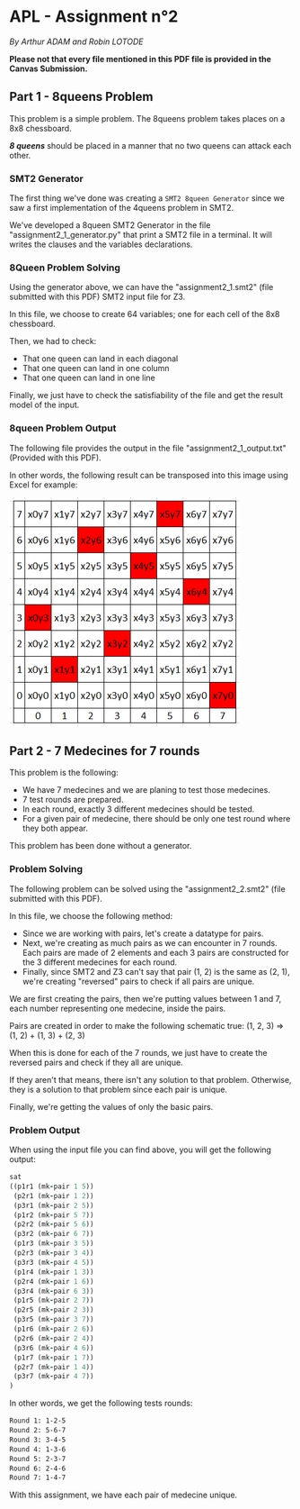 # APL - Assignment n°2

*By Arthur ADAM and Robin LOTODE*

**Please not that every file mentioned in this PDF file is provided in the Canvas Submission.**

## Part 1 - 8queens Problem

This problem is a simple problem. The 8queens problem takes places on a 8x8 chessboard.

***8 queens*** should be placed in a manner that no two queens can attack each other.

### SMT2 Generator

The first thing we've done was creating a `SMT2 8queen Generator` since we saw a first implementation of the 4queens problem in SMT2.

We've developed a 8queen SMT2 Generator in the file "assignment2_1_generator.py" that print a SMT2 file in a terminal. It will writes the clauses and the variables declarations.

### 8Queen Problem Solving

Using the generator above, we can have the "assignment2_1.smt2" (file submitted with this PDF) SMT2 input file for Z3.

In this file, we choose to create 64 variables; one for each cell of the 8x8 chessboard.

Then, we had to check:

- That one queen can land in each diagonal
- That one queen can land in one column
- That one queen can land in one line

Finally, we just have to check the satisfiability of the file and get the result model of the input.

### 8queen Problem Output

The following file provides the output in the file "assignment2_1_output.txt" (Provided with this PDF).

In other words, the following result can be transposed into this image using Excel for example:

![Alt Text](./image.png)

## Part 2 - 7 Medecines for 7 rounds

This problem is the following:

- We have 7 medecines and we are planing to test those medecines.
- 7 test rounds are prepared.
- In each round, exactly 3 different medecines should be tested.
- For a given pair of medecine, there should be only one test round where they both appear.

This problem has been done without a generator.

### Problem Solving

The following problem can be solved using the "assignment2_2.smt2" (file submitted with this PDF).

In this file, we choose the following method:

- Since we are working with pairs, let's create a datatype for pairs.
- Next, we're creating as much pairs as we can encounter in 7 rounds. Each pairs are made of 2 elements and each 3 pairs are constructed for the 3 different medecines for each round.
- Finally, since SMT2 and Z3 can't say that pair (1, 2) is the same as (2, 1), we're creating "reversed" pairs to check if all pairs are unique.

We are first creating the pairs, then we're putting values between 1 and 7, each number representing one medecine, inside the pairs.

Pairs are created in order to make the following schematic true: (1, 2, 3) => (1, 2) + (1, 3) + (2, 3)

When this is done for each of the 7 rounds, we just have to create the reversed pairs and check if they all are unique.

If they aren't that means, there isn't any solution to that problem. Otherwise, they is a solution to that problem since each pair is unique.

Finally, we're getting the values of only the basic pairs.

### Problem Output

When using the input file you can find above, you will get the following output:

```rb
sat
((p1r1 (mk-pair 1 5))
 (p2r1 (mk-pair 1 2))
 (p3r1 (mk-pair 2 5))
 (p1r2 (mk-pair 5 7))
 (p2r2 (mk-pair 5 6))
 (p3r2 (mk-pair 6 7))
 (p1r3 (mk-pair 3 5))
 (p2r3 (mk-pair 3 4))
 (p3r3 (mk-pair 4 5))
 (p1r4 (mk-pair 1 3))
 (p2r4 (mk-pair 1 6))
 (p3r4 (mk-pair 6 3))
 (p1r5 (mk-pair 2 7))
 (p2r5 (mk-pair 2 3))
 (p3r5 (mk-pair 3 7))
 (p1r6 (mk-pair 2 6))
 (p2r6 (mk-pair 2 4))
 (p3r6 (mk-pair 4 6))
 (p1r7 (mk-pair 1 7))
 (p2r7 (mk-pair 1 4))
 (p3r7 (mk-pair 4 7))
)
```

In other words, we get the following tests rounds:

```txt
Round 1: 1-2-5
Round 2: 5-6-7
Round 3: 3-4-5
Round 4: 1-3-6
Round 5: 2-3-7
Round 6: 2-4-6
Round 7: 1-4-7
```

With this assignment, we have each pair of medecine unique.
